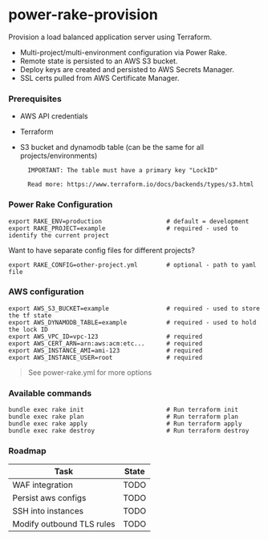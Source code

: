 # power-rake-provision
Provision a load balanced application server using Terraform.

- Multi-project/multi-environment configuration via Power Rake.
- Remote state is persisted to an AWS S3 bucket.
- Deploy keys are created and persisted to AWS Secrets Manager.
- SSL certs pulled from AWS Certificate Manager.

### Prerequisites 

- AWS API credentials
- Terraform
- S3 bucket and dynamodb table (can be the same for all projects/environments)

        IMPORTANT: The table must have a primary key "LockID"
      
        Read more: https://www.terraform.io/docs/backends/types/s3.html

### Power Rake Configuration

```
export RAKE_ENV=production                  # default = development
export RAKE_PROJECT=example                 # required - used to identify the current project
```

Want to have separate config files for different projects?

```
export RAKE_CONFIG=other-project.yml        # optional - path to yaml file
```

### AWS configuration

```
export AWS_S3_BUCKET=example                # required - used to store the tf state
export AWS_DYNAMODB_TABLE=example           # required - used to hold the lock ID
export AWS_VPC_ID=vpc-123                   # required
export AWS_CERT_ARN=arn:aws:acm:etc...      # required
export AWS_INSTANCE_AMI=ami-123             # required
export AWS_INSTANCE_USER=root               # required
```

> See power-rake.yml for more options


### Available commands

```
bundle exec rake init                       # Run terraform init
bundle exec rake plan                       # Run terraform plan
bundle exec rake apply                      # Run terraform apply
bundle exec rake destroy                    # Run terraform destroy
```

### Roadmap

Task | State
-----|-----
WAF integration | TODO
Persist aws configs | TODO 
SSH into instances | TODO
Modify outbound TLS rules | TODO 